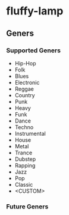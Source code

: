 # fluffy-lamp

## Geners
### Supported Geners
* Hip-Hop
* Folk
* Blues
* Electronic
* Reggae
* Country
* Punk
* Heavy
* Funk
* Dance
* Techno
* Instrumental
* House
* Metal
* Trance
* Dubstep
* Rapping
* Jazz
* Pop
* Classic
* &lt;CUSTOM&gt;
  
### Future Geners
